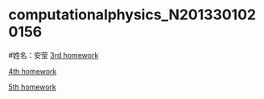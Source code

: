 # computationalphysics_N2013301020156
#姓名：安莹
[3rd homework](https://www.zybuluo.com/Anying/note/413106)

[4th homework](https://www.zybuluo.com/Anying/note/413094)

[5th homework](https://www.zybuluo.com/Anying/note/413083)
